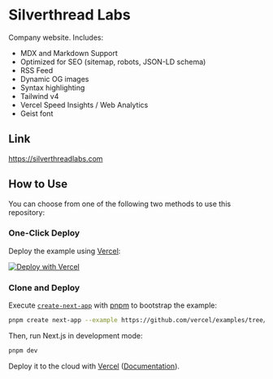 # Silverthread Labs
 
Company website. Includes: 

- MDX and Markdown Support 
- Optimized for SEO (sitemap, robots, JSON-LD schema)
- RSS Feed 
- Dynamic OG images 
- Syntax highlighting
- Tailwind v4
- Vercel Speed Insights / Web Analytics
- Geist font

## Link 

https://silverthreadlabs.com

## How to Use

You can choose from one of the following two methods to use this repository:

### One-Click Deploy 

Deploy the example using [Vercel](https://vercel.com?utm_source=github&utm_medium=readme&utm_campaign=vercel-examples):

[![Deploy with Vercel](https://vercel.com/button)](https://vercel.com/new/clone?repository-url=https://github.com/vercel/examples/tree/main/solutions/blog&project-name=blog&repository-name=blog)

### Clone and Deploy

Execute [`create-next-app`](https://github.com/vercel/next.js/tree/canary/packages/create-next-app) with [pnpm](https://pnpm.io/installation) to bootstrap the example:

```bash
pnpm create next-app --example https://github.com/vercel/examples/tree/main/solutions/blog blog
```

Then, run Next.js in development mode:

```bash
pnpm dev
```

Deploy it to the cloud with [Vercel](https://vercel.com/templates) ([Documentation](https://nextjs.org/docs/app/building-your-application/deploying)).
